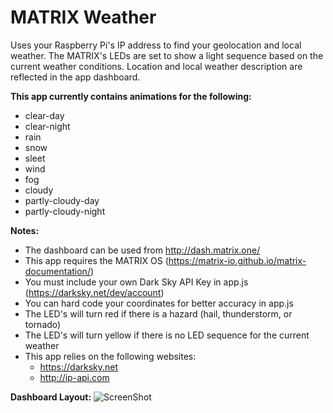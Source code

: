 # MATRIX Weather
Uses your Raspberry Pi's IP address to find your geolocation and local weather. The MATRIX's LEDs are set to show a light sequence based on the current weather conditions. Location and local weather description are reflected in the app dashboard.

<b>This app currently contains animations for the following:</b>
- clear-day
- clear-night
- rain
- snow
- sleet
- wind
- fog
- cloudy
- partly-cloudy-day
- partly-cloudy-night

<b>Notes:</b>
- The dashboard can be used from http://dash.matrix.one/
- This app requires the MATRIX OS (https://matrix-io.github.io/matrix-documentation/)
- You must include your own Dark Sky API Key in app.js (https://darksky.net/dev/account)
- You can hard code your coordinates for better accuracy in app.js
- The LED's will turn red if there is a hazard (hail, thunderstorm, or tornado)
- The LED's will turn yellow if there is no LED sequence for the current weather
- This app relies on the following websites:
    - https://darksky.net
    - http://ip-api.com
    
<b>Dashboard Layout:</b>
![ScreenShot](http://i.imgur.com/oUi9ILw.png)
